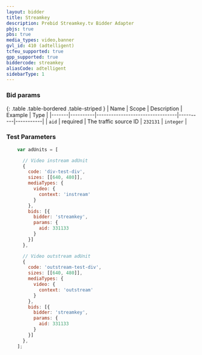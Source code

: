 ```yaml
---
layout: bidder
title: Streamkey
description: Prebid Streamkey.tv Bidder Adapter
pbjs: true
pbs: true
media_types: video,banner
gvl_id: 410 (adtelligent)
tcfeu_supported: true
gpp_supported: true
biddercode: streamkey
aliasCode: adtelligent
sidebarType: 1
---
```


### Bid params

{: .table .table-bordered .table-striped }
| Name  | Scope    | Description                     | Example  | Type      |
|-------|----------|---------------------------------|----------|-----------|
| `aid` | required | The traffic source ID | `232131` | `integer` |

### Test Parameters

``` javascript
    var adUnits = [

      // Video instream adUnit
      {
        code: 'div-test-div',
        sizes: [[640, 480]],
        mediaTypes: {
          video: {
            context: 'instream'
          }
        },
        bids: [{
          bidder: 'streamkey',
          params: {
            aid: 331133
          }
        }]
      },

      // Video outstream adUnit
      {
        code: 'outstream-test-div',
        sizes: [[640, 480]],
        mediaTypes: {
          video: {
            context: 'outstream'
          }
        },
        bids: [{
          bidder: 'streamkey',
          params: {
            aid: 331133
          }
        }]
      },
    ];
```
